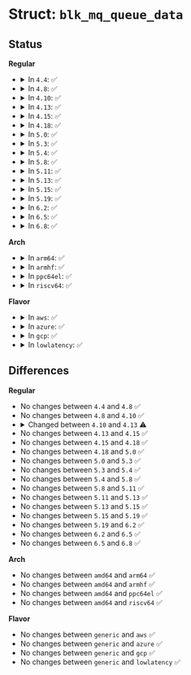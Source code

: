 # Struct: <code>blk_mq_queue_data</code>

## Status
<b>Regular</b>
<ul>
<li>
<details>
<summary>In <code>4.4</code>: ✅</summary>

```c
struct blk_mq_queue_data {
    struct request *rq;
    struct list_head *list;
    bool last;
};
```
</details>
</li>
<li>
<details>
<summary>In <code>4.8</code>: ✅</summary>

```c
struct blk_mq_queue_data {
    struct request *rq;
    struct list_head *list;
    bool last;
};
```
</details>
</li>
<li>
<details>
<summary>In <code>4.10</code>: ✅</summary>

```c
struct blk_mq_queue_data {
    struct request *rq;
    struct list_head *list;
    bool last;
};
```
</details>
</li>
<li>
<details>
<summary>In <code>4.13</code>: ✅</summary>

```c
struct blk_mq_queue_data {
    struct request *rq;
    bool last;
};
```
</details>
</li>
<li>
<details>
<summary>In <code>4.15</code>: ✅</summary>

```c
struct blk_mq_queue_data {
    struct request *rq;
    bool last;
};
```
</details>
</li>
<li>
<details>
<summary>In <code>4.18</code>: ✅</summary>

```c
struct blk_mq_queue_data {
    struct request *rq;
    bool last;
};
```
</details>
</li>
<li>
<details>
<summary>In <code>5.0</code>: ✅</summary>

```c
struct blk_mq_queue_data {
    struct request *rq;
    bool last;
};
```
</details>
</li>
<li>
<details>
<summary>In <code>5.3</code>: ✅</summary>

```c
struct blk_mq_queue_data {
    struct request *rq;
    bool last;
};
```
</details>
</li>
<li>
<details>
<summary>In <code>5.4</code>: ✅</summary>

```c
struct blk_mq_queue_data {
    struct request *rq;
    bool last;
};
```
</details>
</li>
<li>
<details>
<summary>In <code>5.8</code>: ✅</summary>

```c
struct blk_mq_queue_data {
    struct request *rq;
    bool last;
};
```
</details>
</li>
<li>
<details>
<summary>In <code>5.11</code>: ✅</summary>

```c
struct blk_mq_queue_data {
    struct request *rq;
    bool last;
};
```
</details>
</li>
<li>
<details>
<summary>In <code>5.13</code>: ✅</summary>

```c
struct blk_mq_queue_data {
    struct request *rq;
    bool last;
};
```
</details>
</li>
<li>
<details>
<summary>In <code>5.15</code>: ✅</summary>

```c
struct blk_mq_queue_data {
    struct request *rq;
    bool last;
};
```
</details>
</li>
<li>
<details>
<summary>In <code>5.19</code>: ✅</summary>

```c
struct blk_mq_queue_data {
    struct request *rq;
    bool last;
};
```
</details>
</li>
<li>
<details>
<summary>In <code>6.2</code>: ✅</summary>

```c
struct blk_mq_queue_data {
    struct request *rq;
    bool last;
};
```
</details>
</li>
<li>
<details>
<summary>In <code>6.5</code>: ✅</summary>

```c
struct blk_mq_queue_data {
    struct request *rq;
    bool last;
};
```
</details>
</li>
<li>
<details>
<summary>In <code>6.8</code>: ✅</summary>

```c
struct blk_mq_queue_data {
    struct request *rq;
    bool last;
};
```
</details>
</li>
</ul>
<b>Arch</b>
<ul>
<li>
<details>
<summary>In <code>arm64</code>: ✅</summary>

```c
struct blk_mq_queue_data {
    struct request *rq;
    bool last;
};
```
</details>
</li>
<li>
<details>
<summary>In <code>armhf</code>: ✅</summary>

```c
struct blk_mq_queue_data {
    struct request *rq;
    bool last;
};
```
</details>
</li>
<li>
<details>
<summary>In <code>ppc64el</code>: ✅</summary>

```c
struct blk_mq_queue_data {
    struct request *rq;
    bool last;
};
```
</details>
</li>
<li>
<details>
<summary>In <code>riscv64</code>: ✅</summary>

```c
struct blk_mq_queue_data {
    struct request *rq;
    bool last;
};
```
</details>
</li>
</ul>
<b>Flavor</b>
<ul>
<li>
<details>
<summary>In <code>aws</code>: ✅</summary>

```c
struct blk_mq_queue_data {
    struct request *rq;
    bool last;
};
```
</details>
</li>
<li>
<details>
<summary>In <code>azure</code>: ✅</summary>

```c
struct blk_mq_queue_data {
    struct request *rq;
    bool last;
};
```
</details>
</li>
<li>
<details>
<summary>In <code>gcp</code>: ✅</summary>

```c
struct blk_mq_queue_data {
    struct request *rq;
    bool last;
};
```
</details>
</li>
<li>
<details>
<summary>In <code>lowlatency</code>: ✅</summary>

```c
struct blk_mq_queue_data {
    struct request *rq;
    bool last;
};
```
</details>
</li>
</ul>

## Differences
<b>Regular</b>
<ul>
<li>
No changes between <code>4.4</code> and <code>4.8</code> ✅
</li>
<li>
No changes between <code>4.8</code> and <code>4.10</code> ✅
</li>
<li>
<details>
<summary>Changed between <code>4.10</code> and <code>4.13</code> ⚠️</summary>
<ul>
<li>
<b>Field removed. </b>
<code>struct list_head *list</code>
</li>
</ul>
</details>
</li>
<li>
No changes between <code>4.13</code> and <code>4.15</code> ✅
</li>
<li>
No changes between <code>4.15</code> and <code>4.18</code> ✅
</li>
<li>
No changes between <code>4.18</code> and <code>5.0</code> ✅
</li>
<li>
No changes between <code>5.0</code> and <code>5.3</code> ✅
</li>
<li>
No changes between <code>5.3</code> and <code>5.4</code> ✅
</li>
<li>
No changes between <code>5.4</code> and <code>5.8</code> ✅
</li>
<li>
No changes between <code>5.8</code> and <code>5.11</code> ✅
</li>
<li>
No changes between <code>5.11</code> and <code>5.13</code> ✅
</li>
<li>
No changes between <code>5.13</code> and <code>5.15</code> ✅
</li>
<li>
No changes between <code>5.15</code> and <code>5.19</code> ✅
</li>
<li>
No changes between <code>5.19</code> and <code>6.2</code> ✅
</li>
<li>
No changes between <code>6.2</code> and <code>6.5</code> ✅
</li>
<li>
No changes between <code>6.5</code> and <code>6.8</code> ✅
</li>
</ul>
<b>Arch</b>
<ul>
<li>
No changes between <code>amd64</code> and <code>arm64</code> ✅
</li>
<li>
No changes between <code>amd64</code> and <code>armhf</code> ✅
</li>
<li>
No changes between <code>amd64</code> and <code>ppc64el</code> ✅
</li>
<li>
No changes between <code>amd64</code> and <code>riscv64</code> ✅
</li>
</ul>
<b>Flavor</b>
<ul>
<li>
No changes between <code>generic</code> and <code>aws</code> ✅
</li>
<li>
No changes between <code>generic</code> and <code>azure</code> ✅
</li>
<li>
No changes between <code>generic</code> and <code>gcp</code> ✅
</li>
<li>
No changes between <code>generic</code> and <code>lowlatency</code> ✅
</li>
</ul>
